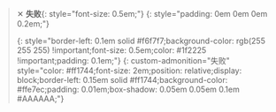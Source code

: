 > ✕ **失败**{: style="font-size: 0.5em;"}
> {: style="padding: 0em 0em 0em 0.2em;"}
>
>>
> {: style="border-left: 0.1em solid #f6f7f7;background-color: rgb(255 255 255) !important;font-size: 0.5em;color: #1f2225 !important;padding: 0.1em;"}
{: custom-admonition="失败" style="color: #ff1744;font-size: 2em;position: relative;display: block;border-left: 0.15em solid #ff1744;background-color: #ffe7ec;padding: 0.01em;box-shadow: 0.05em 0.05em 0.1em #AAAAAA;"}
